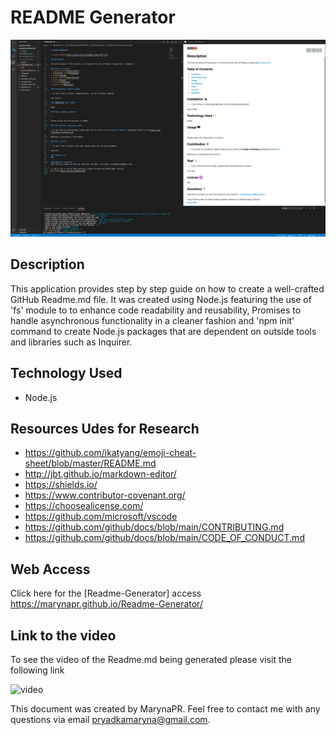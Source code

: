 # README Generator


![Screenshot](images/Screenshot.readme.png)


 ## Description

 This application provides step by step guide on how to create a well-crafted GitHub Readme.md file. It was created using Node.js featuring the use of 'fs' module to  to enhance code readability and reusability, Promises to handle asynchronous functionality in a cleaner fashion and 'npm init' command to create Node.js packages that are dependent on outside tools and libraries such as Inquirer.

 ## Technology Used

 * Node.js

 ## Resources Udes for Research

 * https://github.com/ikatyang/emoji-cheat-sheet/blob/master/README.md
 * http://jbt.github.io/markdown-editor/
 * https://shields.io/
 * https://www.contributor-covenant.org/
 * https://choosealicense.com/
 * https://github.com/microsoft/vscode
 * https://github.com/github/docs/blob/main/CONTRIBUTING.md
 * https://github.com/github/docs/blob/main/CODE_OF_CONDUCT.md

 ## Web Access

 Click here for the [Readme-Generator] access https://marynapr.github.io/Readme-Generator/

 ## Link to the video
 To see the video of the Readme.md being generated please visit the following link

 ![video]("https://drive.google.com/file/d/10WewyWnpZu4jz0rLIyKTtvHFBXG0Kx_W/preview")

This document was created by MarynaPR. Feel free to contact me with any questions via email pryadkamaryna@gmail.com.